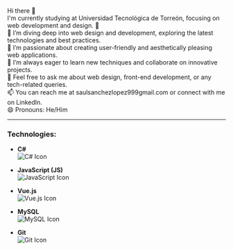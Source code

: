 Hi there 👋  
I'm currently studying at Universidad Tecnológica de Torreón, focusing on web development and design. 🌱  
🔭 I’m diving deep into web design and development, exploring the latest technologies and best practices.  
🌟 I’m passionate about creating user-friendly and aesthetically pleasing web applications.  
🤔 I’m always eager to learn new techniques and collaborate on innovative projects.  
💬 Feel free to ask me about web design, front-end development, or any tech-related queries.  
📫 You can reach me at saulsanchezlopez999gmail.com or connect with me on LinkedIn.  
😄 Pronouns: He/Him

---

### Technologies:

- **C#**  
  ![C# Icon](![image](https://github.com/user-attachments/assets/45abbe83-202a-4b3f-ac80-049dbcb15336)
)

- **JavaScript (JS)**  
  ![JavaScript Icon](https://img.icons8.com/color/48/000000/javascript.png)

- **Vue.js**  
  ![Vue.js Icon](https://img.icons8.com/color/48/000000/vue-js.png)

- **MySQL**  
  ![MySQL Icon](https://img.icons8.com/color/48/000000/mysql.png)

- **Git**  
  ![Git Icon](https://img.icons8.com/color/48/000000/git.png)
